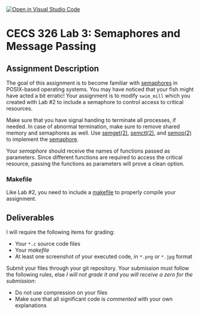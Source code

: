 [![Open in Visual Studio Code](https://classroom.github.com/assets/open-in-vscode-c66648af7eb3fe8bc4f294546bfd86ef473780cde1dea487d3c4ff354943c9ae.svg)](https://classroom.github.com/online_ide?assignment_repo_id=7692521&assignment_repo_type=AssignmentRepo)
# CECS 326 Lab 3: Semaphores and Message Passing

## Assignment Description

The goal of this assignment is to become familiar with [semaphores](https://man7.org/linux/man-pages/man7/sem_overview.7.html) in POSIX-based operating systems. You may have noticed that your fish might have acted a bit erratic! Your assignment is to modify `swim_mill` which you created with Lab #2 to include a semaphore to control access to critical resources.

Make sure that you have signal handing to terminate all processes, if needed. In case of abnormal termination, make sure to remove shared memory and semaphores as well. Use [semget(2)](https://man7.org/linux/man-pages/man2/semget.2.html), [semctl(2)](https://man7.org/linux/man-pages/man2/semctl.2.html), and [semop(2)](https://man7.org/linux/man-pages/man2/semop.2.html) to implement the [semaphore](https://man7.org/linux/man-pages/man7/sem_overview.7.html).

Your *semaphore* should receive the names of functions passed as parameters. Since different functions are required to access the critical resource, passing the functions as parameters will prove a clean option.

### Makefile

Like Lab #2, you need to include a [makefile](http://www.cs.colby.edu/maxwell/courses/tutorials/maketutor) to properly compile your assignment.

## Deliverables

I will require the following items for grading:

* Your `*.c` source code files
* Your *makefile*
* At least one screenshot of your executed code, in `*.png` or `*.jpg` format

Submit your files through your git repository. Your submission must follow the following rules, else *I will not grade it and you will receive a zero for the submission*:

* Do not use compression on your files
* Make sure that all significant code is *commented* with your own explanations
